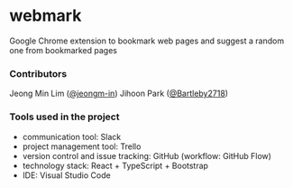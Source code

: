 # webmark
Google Chrome extension to bookmark web pages and suggest a random one from bookmarked pages

### Contributors
Jeong Min Lim ([@jeongm-in](https://github.com/jeongm-in))
Jihoon Park ([@Bartleby2718](https://github.com/Bartleby2718))

### Tools used in the project
- communication tool: Slack
- project management tool: Trello
- version control and issue tracking: GitHub (workflow: GitHub Flow)
- technology stack: React + TypeScript + Bootstrap
- IDE: Visual Studio Code

